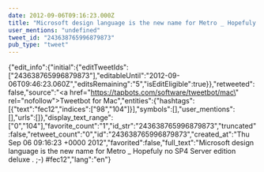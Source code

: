 ```yaml
---
date: 2012-09-06T09:16:23.000Z
title: "Microsoft design language is the new name for Metro _ Hopefuly no SP4 Server edition deluxe . ;-) #fec12″"
user_mentions: "undefined"
tweet_id: "243638765996879873"
pub_type: "tweet"
---
```

{"edit_info":{"initial":{"editTweetIds":["243638765996879873"],"editableUntil":"2012-09-06T09:46:23.060Z","editsRemaining":"5","isEditEligible":true}},"retweeted":false,"source":"<a href=\"https://tapbots.com/software/tweetbot/mac\" rel=\"nofollow\">Tweetbot for Mac</a>","entities":{"hashtags":[{"text":"fec12","indices":["98","104"]}],"symbols":[],"user_mentions":[],"urls":[]},"display_text_range":["0","104"],"favorite_count":"1","id_str":"243638765996879873","truncated":false,"retweet_count":"0","id":"243638765996879873","created_at":"Thu Sep 06 09:16:23 +0000 2012","favorited":false,"full_text":"Microsoft design language is the new name for Metro _ Hopefuly no SP4 Server edition deluxe . ;-) #fec12","lang":"en"}
